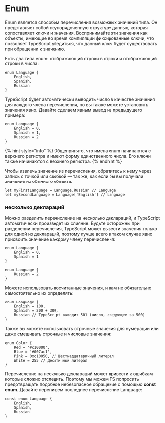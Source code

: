 # Enum

Enum является способом перечисления возможных значений типа. Он представляет собой неупорядоченную структуру данных, которая сопоставляет ключи и значения. Воспринимайте эти значения как объекты, имеющие во время компиляции фиксированные ключи, что позволяет TypeScript убедиться, что данный ключ будет существовать при обращении к значению.

Есть два типа enum: отображающий строки в строки и отображающий строки в числа:

```
enum Language {
    English,
    Spanish,
    Russian
}
```

TypeScript будет автоматически выводить число в качестве значения для каждого члена перечисления, но вы также можете установить значения явно. Давайте сделаем явным вывод из предыдущего примера:

```
enum Language {
    English = 0,
    Spanish = 1,
    Russian = 2
}
```

{% hint style="info" %}
Общепринято, что имена enum начинаются с верхнего регистра и имеют форму единственного числа. Его ключи также начинаются с верхнего регистра.
{% endhint %}

Чтобы извлечь значение из перечисления, обратитесь к нему через запись с точкой или скобкой — так же, как если бы вы получали значение из обычного объекта:

```
let myFirstLanguage = Language.Russian // Language
let mySecondLanguage = Language['English'] // Language
```

### несколько деклараций

Можно разделить перечисление на несколько деклараций, и TypeScript автоматически произведет их слияние. Будьте осторожны при разделении перечисления, TypeScript может вывести значения только для одной из деклараций, поэтому лучше всего в таком случае явно присвоить значение каждому члену перечисления:

```
enum Language {
    English = 0,
    Spanish = 1
}

enum Language {
    Russian = 2
}
```

Можете использовать посчитанные значения, и вам не обязательно самостоятельно их определять:

```
enum Language {
    English = 100,
    Spanish = 200 + 300,
    Russian // TypeScript выводит 501 (число, следующее за 500)
}
```

Также вы можете использовать строчные значения для нумерации или даже смешивать строчные и числовые значения:

```
enum Color {
    Red = '#c10000',
    Blue = '#007ac1',
    Pink = 0xc10050, // Шестнадцатеричный литерал
    White = 255 // Десятичный литерал
}
```

Перечисление на несколько деклараций может привести к ошибкам которые сложно отследить. Поэтому мы можем TS попросить предотвращать подобное небезопасное обращение с помощью **const enum**. Давайте перепишем последнее перечисление Language:

```
const enum Language {
    English,
    Spanish,
    Russian
}
```
